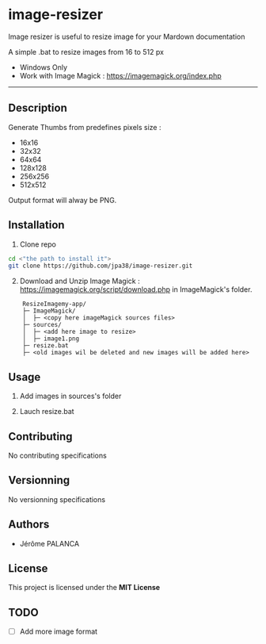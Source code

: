 # image-resizer

Image resizer is useful to resize image for your Mardown documentation

A simple .bat to resize images from 16 to 512 px

- Windows Only
- Work with Image Magick : https://imagemagick.org/index.php

---

## Description

Generate Thumbs from predefines pixels size : 
- 16x16
- 32x32
- 64x64
- 128x128
- 256x256
- 512x512

Output format will alway be PNG.

## Installation

1. Clone repo
```bash
cd <"the path to install it">
git clone https://github.com/jpa38/image-resizer.git
```

2. Download and Unzip Image Magick : https://imagemagick.org/script/download.php in ImageMagick's folder.

```
    ResizeImagemy-app/
    ├─ ImageMagick/
    │  ├─ <copy here imageMagick sources files>
    ├─ sources/
    │  ├─ <add here image to resize>
    │  ├─ image1.png
    ├─ resize.bat
    ├─ <old images wil be deleted and new images will be added here>
```

## Usage

1. Add images in sources's folder

2. Lauch resize.bat


## Contributing

No contributing specifications


## Versionning

No versionning specifications

## Authors
- Jérôme PALANCA

## License

This project is licensed under the **MIT License**

## TODO
- [ ] Add more image format
